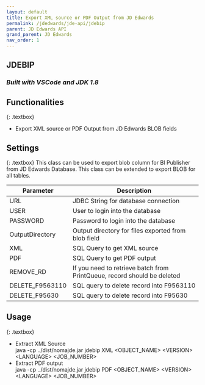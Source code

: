 ```yaml
---
layout: default
title: Export XML source or PDF Output from JD Edwards
permalink: /jdedwards/jde-api/jdebip
parent: JD Edwards API
grand_parent: JD Edwards
nav_order: 1
---
```


## JDEBIP
### *Built with VSCode and JDK 1.8*

## Functionalities
{: .textbox}
- Export XML source or PDF Output from JD Edwards BLOB fields

## Settings
{: .textbox}
This class can be used to export blob column for BI Publisher from JD Edwards Database. This class can be extended to export BLOB for all tables.

| Parameter     | Description                       |
| ---           | ---                               |
| URL   |   JDBC String for database connection |
| USER  | User to login into the database |
| PASSWORD | Password to login into the database |
| OutputDirectory | Output directory for files exported from blob field |
| XML   | SQL Query to get XML source |
| PDF   | SQL Query to get PDF output |
| REMOVE_RD | If you need to retrieve batch from PrintQueue, record should be deleted |
| DELETE_F9563110 | SQL query to delete record into F9563110 |
| DELETE_F95630 | SQL query to delete record into F95630 |

## Usage
{: .textbox}
- Extract XML Source\
java -cp ../dist/nomajde.jar jdebip XML \<OBJECT_NAME> \<VERSION> \<LANGUAGE> \<JOB_NUMBER>
- Extract PDF output\
java -cp ../dist/nomajde.jar jdebip PDF \<OBJECT_NAME> \<VERSION> \<LANGUAGE> \<JOB_NUMBER>
